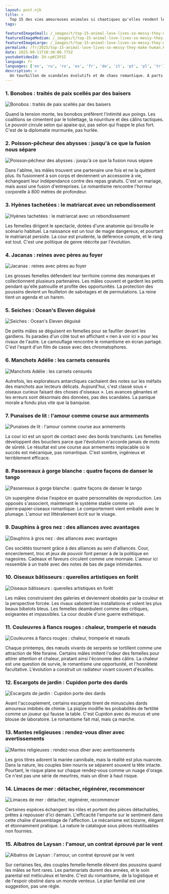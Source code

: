 ```yaml
---
layout: post.njk
title: >
  Top 15 des vies amoureuses animales si chaotiques qu'elles rendent le drame humain sage
tags:
  
featuredImageSmall: /_images/t/top-15-animal-love-lives-so-messy-they-make-human-cover-fr-small.webp
featuredImageMedium: /_images/t/top-15-animal-love-lives-so-messy-they-make-human-cover-fr-medium.webp
featuredImageLarge: /_images/t/top-15-animal-love-lives-so-messy-they-make-human-cover-fr-large.webp
permalink: /fr/2025/top-15-animal-love-lives-so-messy-they-make-human.html
date: 2025-09-11T10:30:08.775Z
youtubeVideoId: IH-cpKC5FSI
language: fr
languages: ['en', 'ru', 'ro', 'es', 'fr', 'de', 'it', 'pt', 'pl', 'tr']
description: >
  Un tourbillon de scandales évolutifs et de chaos romantique. À parts égales science, rumeurs et comportements qui font lever les sourcils, ces parades sont drôles, effrayantes et étrangement familières. Attendez‑vous à des jeux de pouvoir, des vols d'œuvres d'art et des alliances avec avantages. Préparez‑vous à repenser ce que « normal » signifie dans la nature.
---
```


### 1. Bonobos : traités de paix scellés par des baisers

![Bonobos : traités de paix scellés par des baisers](/_images/5/51c4fc194cfdf5f8e53bc88e80f564ec-medium.webp)

Quand la tension monte, les bonobos préfèrent l'intimité aux poings. Les coalitions se cimentent par le toilettage, la nourriture et des câlins tactiques. Le pouvoir circule selon qui apaise qui, pas selon qui frappe le plus fort. C'est de la diplomatie murmurée, pas hurlée.

### 2. Poisson‑pêcheur des abysses : jusqu'à ce que la fusion nous sépare

![Poisson‑pêcheur des abysses : jusqu'à ce que la fusion nous sépare](/_images/d/d586b795cc48bf3ee9d55c3720b05434-medium.webp)

Dans l'abîme, les mâles trouvent une partenaire une fois et ne la quittent plus. Ils fusionnent à son corps et deviennent un accessoire à vie, échangeant leur indépendance contre des repas gratuits. C'est un mariage, mais aussi une fusion d'entreprises. Le romantisme rencontre l'horreur corporelle à 800 mètres de profondeur.

### 3. Hyènes tachetées : le matriarcat avec un rebondissement

![Hyènes tachetées : le matriarcat avec un rebondissement](/_images/c/ccd8c4809b4c99305f7b940c2f6fd5f7-medium.webp)

Les femelles dirigent le spectacle, dotées d'une anatomie qui brouille le scénario habituel. La naissance est un tour de magie dangereux, et pourtant le matriarcat persiste. La cour est prudente, la déférence compte, et le rang est tout. C'est une politique de genre réécrite par l'évolution.

### 4. Jacanas : reines avec pères au foyer

![Jacanas : reines avec pères au foyer](/_images/b/b73c0f79fdfa71ea32b1b0a586b69b2b-medium.webp)

Les grosses femelles défendent leur territoire comme des monarques et collectionnent plusieurs partenaires. Les mâles couvent et gardent les petits pendant qu'elle patrouille et profite des opportunités. La protection des poussins devient un feuilleton de sabotages et de permutations. La reine tient un agenda et un harem.

### 5. Seiches : Ocean's Eleven déguisé

![Seiches : Ocean's Eleven déguisé](/_images/a/a7acc7131d31ade33b279611106f74ff-medium.webp)

De petits mâles se déguisent en femelles pour se faufiler devant les gardiens. Ils parades d'un côté tout en affichant « rien à voir ici » pour les rivaux de l'autre. Le camouflage rencontre le romantisme en écran partagé. C'est l'esprit d'un film de casse avec des chromatophores.

### 6. Manchots Adélie : les carnets censurés

![Manchots Adélie : les carnets censurés](/_images/5/5a87126ab4179c2a8a394d1594caa2a8-medium.webp)

Autrefois, les explorateurs antarctiques cachaient des notes sur les méfaits des manchots aux lecteurs délicats. Aujourd'hui, c'est classé sous « oiseaux curieux faisant des choses d'oiseaux ». Les avances gênantes et les erreurs sont désormais des données, pas des scandales. La panique morale a fondu plus vite que la banquise.

### 7. Punaises de lit : l'amour comme course aux armements

![Punaises de lit : l'amour comme course aux armements](/_images/a/a97649981240eab29e28d9254c622534-medium.webp)

La cour ici est un sport de contact avec des bords tranchants. Les femelles développent des boucliers parce que l'évolution n'accorde jamais de mots de sûreté. Le résultat est une course aux armements implacable où le succès est mécanique, pas romantique. C'est sombre, ingénieux et terriblement efficace.

### 8. Passereaux à gorge blanche : quatre façons de danser le tango

![Passereaux à gorge blanche : quatre façons de danser le tango](/_images/9/93d841e22095a6e6a0b9eadc4eaffb19-medium.webp)

Un supergène divise l'espèce en quatre personnalités de reproduction. Les opposés s'associent, maintenant le système stable comme un pierre‑papier‑ciseaux romantique. Le comportement vient emballé avec le plumage. L'amour est littéralement écrit sur le visage.

### 9. Dauphins à gros nez : des alliances avec avantages

![Dauphins à gros nez : des alliances avec avantages](/_images/a/a41e6de36bf671b8a8fe73277acb9dfc-medium.webp)

Ces sociétés tournent grâce à des alliances au sein d'alliances. Cour, encerclement, troc et jeux de pouvoir font penser à de la politique en nageoires. Cadeaux et faveurs circulent comme une monnaie. L'amour ici ressemble à un traité avec des notes de bas de page intimidantes.

### 10. Oiseaux bâtisseurs : querelles artistiques en forêt

![Oiseaux bâtisseurs : querelles artistiques en forêt](/_images/8/837f80a497717e612f2c48e4ffdfec0b-medium.webp)

Les mâles construisent des galeries et deviennent obsédés par la couleur et la perspective forcée. Les rivaux sabotent les installations et volent les plus beaux bibelots bleus. Les femelles déambulent comme des critiques, exigeantes et impassibles. La cour double d'une guerre esthétique.

### 11. Couleuvres à flancs rouges : chaleur, tromperie et nœuds

![Couleuvres à flancs rouges : chaleur, tromperie et nœuds](/_images/a/a30a40c558eadf3fe74defb17c381b2c-medium.webp)

Chaque printemps, des nœuds vivants de serpents se tortillent comme une attraction de fête foraine. Certains mâles imitent l'odeur des femelles pour attirer attention et chaleur, piratant ainsi l'économie des câlins. La chaleur est une question de survie, le romantisme une opportunité, et l'honnêteté facultative. L'évolution a construit un radiateur vivant couvert d'écailles.

### 12. Escargots de jardin : Cupidon porte des dards

![Escargots de jardin : Cupidon porte des dards](/_images/e/e08198bf13fc9f2854b4296c9609c2d1-medium.webp)

Avant l'accouplement, certains escargots tirent de minuscules dards amoureux imbibés de chimie. La piqûre modifie les probabilités de fertilité comme un joueur qui fausse la table. C'est Cupidon avec du mucus et une blouse de laboratoire. Le romantisme fait mal, mais ça marche.

### 13. Mantes religieuses : rendez‑vous dîner avec avertissements

![Mantes religieuses : rendez‑vous dîner avec avertissements](/_images/2/283fd17f057d6126b32c2d5e9aa75470-medium.webp)

Les gros titres adorent la mariée cannibale, mais la réalité est plus nuancée. Dans la nature, les couples bien nourris se séparent souvent la tête intacte. Pourtant, le risque plane sur chaque rendez‑vous comme un nuage d'orage. Ce n'est pas une série de meurtres, mais un dîner à haut risque.

### 14. Limaces de mer : détacher, régénérer, recommencer

![Limaces de mer : détacher, régénérer, recommencer](/_images/b/b953dab96f744b99bcb8cae1d594cca0-medium.webp)

Certaines espèces échangent les rôles et portent des pièces détachables, prêtes à repousser d'ici demain. L'efficacité l'emporte sur le sentiment dans cette chaîne d'assemblage de l'affection. Le mécanisme est bizarre, élégant et étonnamment pratique. La nature le catalogue sous pièces réutilisables non fournies.

### 15. Albatros de Laysan : l'amour, un contrat éprouvé par le vent

![Albatros de Laysan : l'amour, un contrat éprouvé par le vent](/_images/1/13c985746368a61a599d9c2010540e12-medium.webp)

Sur certaines îles, des couples femelle‑femelle élèvent des poussins quand les mâles se font rares. Les partenariats durent des années, et le soin parental est méticuleux et tendre. C'est du romantisme, de la logistique et de l'espoir obstiné dans un monde venteux. Le plan familial est une suggestion, pas une règle.


